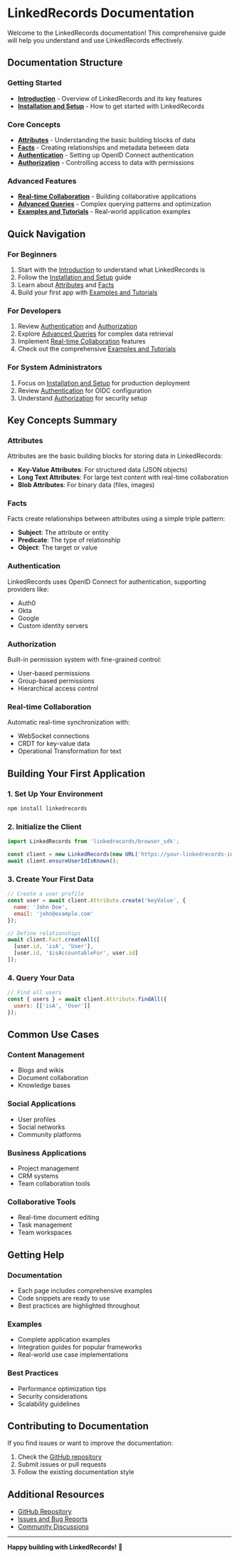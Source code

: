 # LinkedRecords Documentation

Welcome to the LinkedRecords documentation! This comprehensive guide will help you understand and use LinkedRecords effectively.

## Documentation Structure

### Getting Started
- **[Introduction](index.md)** - Overview of LinkedRecords and its key features
- **[Installation and Setup](installation.md)** - How to get started with LinkedRecords

### Core Concepts
- **[Attributes](attributes.md)** - Understanding the basic building blocks of data
- **[Facts](facts.md)** - Creating relationships and metadata between data
- **[Authentication](authentication.md)** - Setting up OpenID Connect authentication
- **[Authorization](authorization.md)** - Controlling access to data with permissions

### Advanced Features
- **[Real-time Collaboration](realtime.md)** - Building collaborative applications
- **[Advanced Queries](queries.md)** - Complex querying patterns and optimization
- **[Examples and Tutorials](examples.md)** - Real-world application examples

## Quick Navigation

### For Beginners
1. Start with the [Introduction](index.md) to understand what LinkedRecords is
2. Follow the [Installation and Setup](installation.md) guide
3. Learn about [Attributes](attributes.md) and [Facts](facts.md)
4. Build your first app with [Examples and Tutorials](examples.md)

### For Developers
1. Review [Authentication](authentication.md) and [Authorization](authorization.md)
2. Explore [Advanced Queries](queries.md) for complex data retrieval
3. Implement [Real-time Collaboration](realtime.md) features
4. Check out the comprehensive [Examples and Tutorials](examples.md)

### For System Administrators
1. Focus on [Installation and Setup](installation.md) for production deployment
2. Review [Authentication](authentication.md) for OIDC configuration
3. Understand [Authorization](authorization.md) for security setup

## Key Concepts Summary

### Attributes
Attributes are the basic building blocks for storing data in LinkedRecords:
- **Key-Value Attributes**: For structured data (JSON objects)
- **Long Text Attributes**: For large text content with real-time collaboration
- **Blob Attributes**: For binary data (files, images)

### Facts
Facts create relationships between attributes using a simple triple pattern:
- **Subject**: The attribute or entity
- **Predicate**: The type of relationship
- **Object**: The target or value

### Authentication
LinkedRecords uses OpenID Connect for authentication, supporting providers like:
- Auth0
- Okta
- Google
- Custom identity servers

### Authorization
Built-in permission system with fine-grained control:
- User-based permissions
- Group-based permissions
- Hierarchical access control

### Real-time Collaboration
Automatic real-time synchronization with:
- WebSocket connections
- CRDT for key-value data
- Operational Transformation for text

## Building Your First Application

### 1. Set Up Your Environment
```bash
npm install linkedrecords
```

### 2. Initialize the Client
```javascript
import LinkedRecords from 'linkedrecords/browser_sdk';

const client = new LinkedRecords(new URL('https://your-linkedrecords-instance.com'));
await client.ensureUserIdIsKnown();
```

### 3. Create Your First Data
```javascript
// Create a user profile
const user = await client.Attribute.create('keyValue', {
  name: 'John Doe',
  email: 'john@example.com'
});

// Define relationships
await client.Fact.createAll([
  [user.id, 'isA', 'User'],
  [user.id, '$isAccountableFor', user.id]
]);
```

### 4. Query Your Data
```javascript
// Find all users
const { users } = await client.Attribute.findAll({
  users: [['isA', 'User']]
});
```

## Common Use Cases

### Content Management
- Blogs and wikis
- Document collaboration
- Knowledge bases

### Social Applications
- User profiles
- Social networks
- Community platforms

### Business Applications
- Project management
- CRM systems
- Team collaboration tools

### Collaborative Tools
- Real-time document editing
- Task management
- Team workspaces

## Getting Help

### Documentation
- Each page includes comprehensive examples
- Code snippets are ready to use
- Best practices are highlighted throughout

### Examples
- Complete application examples
- Integration guides for popular frameworks
- Real-world use case implementations

### Best Practices
- Performance optimization tips
- Security considerations
- Scalability guidelines

## Contributing to Documentation

If you find issues or want to improve the documentation:

1. Check the [GitHub repository](https://github.com/wolfoo2931/linkedrecords)
2. Submit issues or pull requests
3. Follow the existing documentation style

## Additional Resources

- [GitHub Repository](https://github.com/wolfoo2931/linkedrecords)
- [Issues and Bug Reports](https://github.com/wolfoo2931/linkedrecords/issues)
- [Community Discussions](https://github.com/wolfoo2931/linkedrecords/discussions)

---

**Happy building with LinkedRecords!** 🚀

